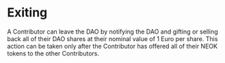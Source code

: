 # Exiting

A Contributor can leave the DAO by notifying the DAO and gifting or selling back all of their DAO shares at their nominal value of 1 Euro per share. This action can be taken only after the Contributor has offered all of their NEOK tokens to the other Contributors.&#x20;

